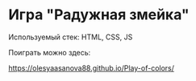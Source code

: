 <h1> Игра "Радужная змейка"</h1>
<p>Используемый стек: HTML, CSS, JS</p>
<p>Поиграть можно здесь:</p>
<a href="https://olesyaasanova88.github.io/Play-of-colors/"> https://olesyaasanova88.github.io/Play-of-colors/ </a>
